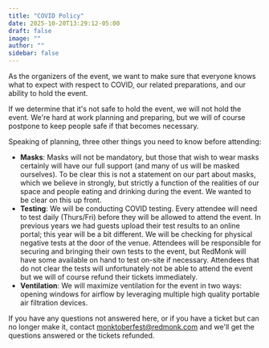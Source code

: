 ```yaml
---
title: "COVID Policy"
date: 2025-10-20T13:29:12-05:00
draft: false
image: ""
author: ""
sidebar: false
---
```


As the organizers of the event, we want to make sure that everyone knows what to expect with respect to COVID, our related preparations, and our ability to hold the event.

If we determine that it's not safe to hold the event, we will not hold the event. We're hard at work planning and preparing, but we will of course postpone to keep people safe if that becomes necessary.

Speaking of planning, three other things you need to know before attending:

- **Masks**: Masks will not be mandatory, but those that wish to wear masks certainly will have our full support (and many of us will be masked ourselves). To be clear this is not a statement on our part about masks, which we believe in strongly, but strictly a function of the realities of our space and people eating and drinking during the event. We wanted to be clear on this up front.
- **Testing**: We will be conducting COVID testing. Every attendee will need to test daily (Thurs/Fri) before they will be allowed to attend the event. In previous years we had guests upload their test results to an online portal; this year will be a bit different. We will be checking for physical negative tests at the door of the venue. Attendees will be responsible for securing and bringing their own tests to the event, but RedMonk will have some available on hand to test on-site if necessary. Attendees that do not clear the tests will unfortunately not be able to attend the event but we will of course refund their tickets immediately.
- **Ventilation**: We will maximize ventilation for the event in two ways: opening windows for airflow by leveraging multiple high quality portable air filtration devices.

If you have any questions not answered here, or if you have a ticket but can no longer make it, contact [monktoberfest@redmonk.com](mailto:monktoberfest@redmonk.com) and we'll get the questions answered or the tickets refunded.
